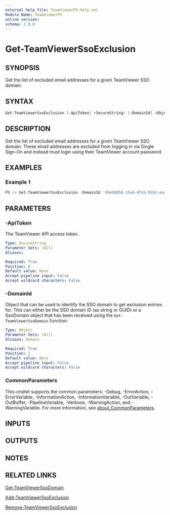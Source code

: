 ```yaml
---
external help file: TeamViewerPS-help.xml
Module Name: TeamViewerPS
online version:
schema: 2.0.0
---
```


# Get-TeamViewerSsoExclusion

## SYNOPSIS

Get the list of excluded email addresses for a given TeamViewer SSO domain.

## SYNTAX

```powershell
Get-TeamViewerSsoExclusion [-ApiToken] <SecureString> [-DomainId] <Object> [<CommonParameters>]
```

## DESCRIPTION

Get the list of excluded email addresses for a given TeamViewer SSO domain.
These email addresses are excluded from logging in via Single Sign-On and
instead must login using their TeamViewer account password.

## EXAMPLES

### Example 1

```powershell
PS /> Get-TeamViewerSsoExclusion -DomainId '45e0d050-15e6-4fcb-91b2-ea4f20fe2085'
```

## PARAMETERS

### -ApiToken

The TeamViewer API access token.

```yaml
Type: SecureString
Parameter Sets: (All)
Aliases:

Required: True
Position: 0
Default value: None
Accept pipeline input: False
Accept wildcard characters: False
```

### -DomainId

Object that can be used to identify the SSO domain to get exclusion entries for.
This can either be the SSO domain ID (as string or GUID) or a SsoDomain
object that has been received using the `Get-TeamViewerSsoDomain` function.

```yaml
Type: Object
Parameter Sets: (All)
Aliases: Domain

Required: True
Position: 1
Default value: None
Accept pipeline input: False
Accept wildcard characters: False
```

### CommonParameters

This cmdlet supports the common parameters: -Debug, -ErrorAction, -ErrorVariable, -InformationAction, -InformationVariable, -OutVariable, -OutBuffer, -PipelineVariable, -Verbose, -WarningAction, and -WarningVariable. For more information, see [about_CommonParameters](http://go.microsoft.com/fwlink/?LinkID=113216).

## INPUTS

## OUTPUTS

## NOTES

## RELATED LINKS

[Get-TeamViewerSsoDomain](Get-TeamViewerSsoDomain.md)

[Add-TeamViewerSsoExclusion](Add-TeamViewerSsoExclusion.md)

[Remove-TeamViewerSsoExclusion](Remove-TeamViewerSsoExclusion.md)
